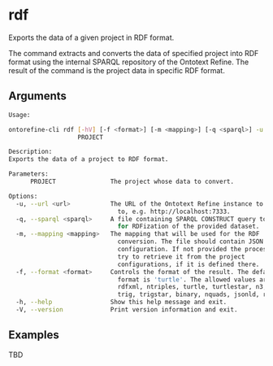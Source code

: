 # rdf

Exports the data of a given project in RDF format.

The command extracts and converts the data of specified project into RDF format using the internal SPARQL repository
of the Ontotext Refine.
The result of the command is the project data in specific RDF format.

## Arguments

```bash
Usage:

ontorefine-cli rdf [-hV] [-f <format>] [-m <mapping>] [-q <sparql>] -u <url>
                   PROJECT

Description:
Exports the data of a project to RDF format.

Parameters:
      PROJECT               The project whose data to convert.

Options:
  -u, --url <url>           The URL of the Ontotext Refine instance to connect
                              to, e.g. http://localhost:7333.
  -q, --sparql <sparql>     A file containing SPARQL CONSTRUCT query to be used
                              for RDFization of the provided dataset.
  -m, --mapping <mapping>   The mapping that will be used for the RDF
                              conversion. The file should contain JSON
                              configuration. If not provided the process will
                              try to retrieve it from the project
                              configurations, if it is defined there.
  -f, --format <format>     Controls the format of the result. The default
                              format is 'turtle'. The allowed values are:
                              rdfxml, ntriples, turtle, turtlestar, n3, trix,
                              trig, trigstar, binary, nquads, jsonld, rdfjson
  -h, --help                Show this help message and exit.
  -V, --version             Print version information and exit.
```

## Examples

TBD
